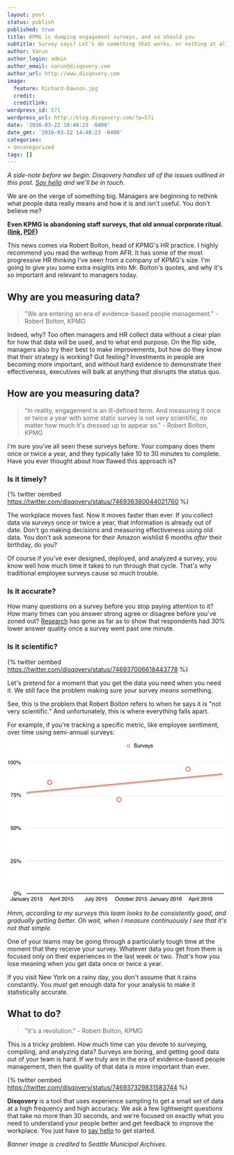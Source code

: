 ```yaml
---
layout: post
status: publish
published: true
title: KPMG is dumping engagement surveys, and so should you
subtitle: Survey says? Let's do something that works, or nothing at all.
author: Varun
author_login: admin
author_email: varun@disqovery.com
author_url: http://www.disqovery.com
image:
  feature: Richard-Dawson.jpg
  credit:
  creditlink:
wordpress_id: 571
wordpress_url: http://blog.disqovery.com/?p=571
date: '2016-03-22 10:48:23 -0400'
date_gmt: '2016-03-22 14:48:23 -0400'
categories:
- Uncategorized
tags: []
---
```

_A side-note before we begin: Disqovery handles all of the issues outlined in this post. [Say hello](http://eepurl.com/5jidD) and we'll be in touch._

We are on the verge of something big. Managers are beginning to rethink what people data really means and how it is and isn't useful. You don't believe me?

**Even KPMG is abandoning staff surveys, that old annual corporate ritual. ([link](http://www.afr.com/leadership/careers/jobs/kpmg-dumps-abused-staff-surveys-20151110-gkvctt), [PDF](https://drive.google.com/file/d/0Bwz98IiTyP2ZaDUwSnFYR0NCSmM/view?usp=sharing))**

This news comes via Robert Bolton, head of KPMG's HR practice. I highly recommend you read the writeup from AFR. It has some of the most progressive HR thinking I've seen from a company of KPMG's size. I'm going to give you some extra insights into Mr. Bolton's quotes, and why it's so important and relevant to managers today.

## Why are you measuring data?

> "We are entering an era of evidence-based people management." - Robert Bolton, KPMG

Indeed, why? Too often managers and HR collect data without a clear plan for how that data will be used, and to what end purpose. On the flip side, managers also try their best to make improvements, but how do they know that their strategy is working? Gut feeling? Investments in people are becoming more important, and without hard evidence to demonstrate their effectiveness, executives will balk at anything that disrupts the status quo.

## How are you measuring data?

> "In reality, engagement is an ill-defined term. And measuring it once or twice a year with some static survey is not very scientific, no matter how much it's dressed up to appear so." - Robert Bolton, KPMG

I'm sure you've all seen these surveys before. Your company does them once or twice a year, and they typically take 10 to 30 minutes to complete. Have you ever thought about how flawed this approach is?

### Is it timely?

{% twitter oembed https://twitter.com/disqovery/status/746936380044021760 %}

The workplace moves fast. Now it moves faster than ever. If you collect data via surveys once or twice a year, that information is already out of date. Don't go making decisions and measuring effectiveness using old data. You don't ask someone for their Amazon wishlist 6 months _after_ their birthday, do you?

Of course if you've ever designed, deployed, and analyzed a survey, you know well how much time it takes to run through that cycle. That's why traditional employee surveys cause so much trouble.

### Is it accurate?

How many questions on a survey before you stop paying attention to it? How many times can you answer strong agree or disagree before you've zoned out? [Research](http://pro.sagepub.com/content/26/1/35) has gone as far as to show that respondents had 30% lower answer quality once a survey went past one minute.

### Is it scientific?

{% twitter oembed https://twitter.com/disqovery/status/746937006618443778 %}

Let's pretend for a moment that you get the data you need when you need it. We still face the problem making sure your survey _means_ something.

See, this is the problem that Robert Bolton refers to when he says it is "not very scientific." And unfortunately, this is where everything falls apart.

For example, if you're tracking a specific metric, like employee sentiment, over time using semi-annual surveys:

![Default caption test](/images/2016/03/surveys_are_crummy.gif)

_Hmm, according to my surveys this team looks to be consistently good, and gradually getting better. Oh wait, when I measure continuously I see that it's not that simple._

One of your teams may be going through a particularly tough time at the moment that they receive your survey. Whatever data you get from them is focused only on their experiences in the last week or two. _That's_ how you lose meaning when you get data once or twice a year.

If you visit New York on a rainy day, you don't assume that it rains constantly. You _must_ get enough data for your analysis to make it statistically accurate.

## What to do?

> "It's a revolution." - Robert Bolton, KPMG

This is a tricky problem. How much time can you devote to surveying, compiling, and analyzing data? Surveys are boring, and getting good data out of your team is hard. If we truly are in the era of evidence-based people management, then the quality of that data is more important than ever.

{% twitter oembed https://twitter.com/disqovery/status/746937329831583744 %}

**Disqovery** is a tool that uses experience sampling to get a small set of data at a high frequency and high accuracy. We ask a few lightweight questions that take no more than 30 seconds, and we're focused on exactly what you need to understand your people better and get feedback to improve the workplace. You just have to [say hello](http://www.disqovery.com) to get started.

_Banner image is credited to Seattle Municipal Archives._

